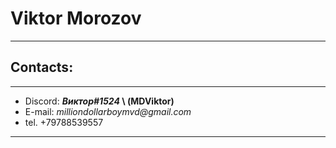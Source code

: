 # Viktor Morozov
---
## Contacts:
---
- Discord: **_Виктор#1524_ \ (MDViktor)**
- E-mail: _milliondollarboymvd@gmail.com_
- tel. +79788539557
---
